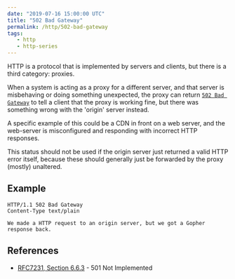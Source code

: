 ```yaml
---
date: "2019-07-16 15:00:00 UTC"
title: "502 Bad Gateway"
permalink: /http/502-bad-gateway
tags:
   - http
   - http-series
---
```


HTTP is a protocol that is implemented by servers and clients, but there is
a third category: proxies.

When a system is acting as a proxy for a different server, and that server is
misbehaving or doing something unexpected, the proxy can return
[`502 Bad Gateway`][1] to tell a client that the proxy is working fine, but
there was something wrong with the 'origin' server instead.

A specific example of this could be a CDN in front on a web server, and the
web-server is misconfigured and responding with incorrect HTTP responses.

This status should not be used if the origin server just returned a valid
HTTP error itself, because these should generally just be forwarded by the
proxy (mostly) unaltered.

Example
-------

```http
HTTP/1.1 502 Bad Gateway
Content-Type text/plain

We made a HTTP request to an origin server, but we got a Gopher response back.
```

References
----------

* [RFC7231, Section 6.6.3][1] - 501 Not Implemented

[1]: https://tools.ietf.org/html/rfc7231#section-6.6.3 "502 Bad Gateway"
